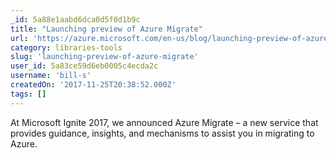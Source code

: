 ```yaml
---
_id: 5a88e1aabd6dca0d5f0d1b9c
title: "Launching preview of Azure Migrate"
url: 'https://azure.microsoft.com/en-us/blog/launching-preview-of-azure-migrate/'
category: libraries-tools
slug: 'launching-preview-of-azure-migrate'
user_id: 5a83ce59d6eb0005c4ecda2c
username: 'bill-s'
createdOn: '2017-11-25T20:38:52.000Z'
tags: []
---
```


At Microsoft Ignite 2017, we announced Azure Migrate – a new service that provides guidance, insights, and mechanisms to assist you in migrating to Azure. 
